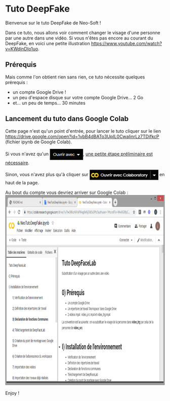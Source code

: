 # Tuto DeepFake

Bienvenue sur le tuto DeepFake de Neo-Soft !

Dans ce tuto, nous allons voir comment changer le visage d'une personne par une autre dans une vidéo.
Si vous n'êtes pas encore au courant du DeepFake, en voici une petite illustration <a href="https://www.youtube.com/watch?v=KWdjnDIo1uo" target="_blank">https://www.youtube.com/watch?v=KWdjnDIo1uo</a>.

## Prérequis

Mais comme l'on obtient rien sans rien, ce tuto nécessite quelques prérequis :
- un compte Google Drive !
- un peu d'espace disque sur votre compte Google Drive... 2 Go
- et... un peu de temps... 30 minutes

## Lancement du tuto dans Google Colab

Cette page n'est qu'un point d'entrée, pour lancer le tuto cliquer sur le lien <a href="https://drive.google.com/open?id=1vbB4dBATo3UpIL0CwalinrLz7TDifkcP" target="_blank">https://drive.google.com/open?id=1vbB4dBATo3UpIL0CwalinrLz7TDifkcP</a> (fichier ipynb de Google Colab).

Si vous n'avez qu'un <img src="images/image2.png" style='vertical-align:middle;'/>, <a href="TODO" target="_blank">une petite étape préliminaire est nécessaire</a>.

Sinon, vous n'avez plus qu'à cliquer sur <img src="images/image3.png" style='vertical-align:middle;'/> en haut de la page.

Au bout du compte vous devriez arriver sur Google Colab :
<img src="images/image4.png" height="600" />

Enjoy !
